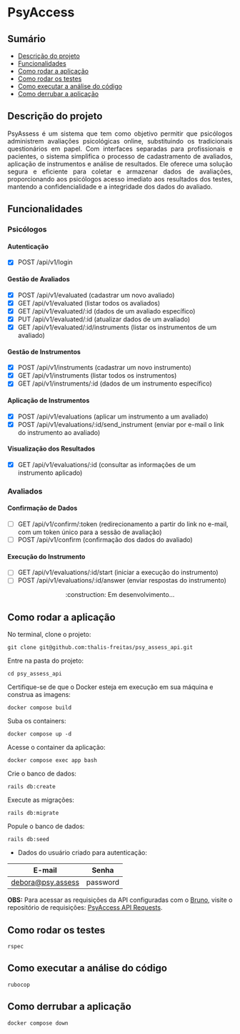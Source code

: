 # PsyAccess

## Sumário
  * [Descrição do projeto](#descrição-do-projeto)
  * [Funcionalidades](#funcionalidades)
  * [Como rodar a aplicação](#como-rodar-a-aplicação)
  * [Como rodar os testes](#como-rodar-os-testes)
  * [Como executar a análise do código](#como-executar-a-análise-do-código)
  * [Como derrubar a aplicação](#como-derrubar-a-aplicação)

## Descrição do projeto

<p align="justify"> PsyAssess é um sistema que tem como objetivo permitir que psicólogos administrem avaliações psicológicas online, substituindo os tradicionais questionários em papel. Com interfaces separadas para profissionais e pacientes, o sistema simplifica o processo de cadastramento de avaliados, aplicação de instrumentos e análise de resultados. Ele oferece uma solução segura e eficiente para coletar e armazenar dados de avaliações, proporcionando aos psicólogos acesso imediato aos resultados dos testes, mantendo a confidencialidade e a integridade dos dados do avaliado. </p>

## Funcionalidades

### Psicólogos

#### Autenticação
- [x] POST /api/v1/login

#### Gestão de Avaliados
- [x] POST /api/v1/evaluated (cadastrar um novo avaliado)
- [x] GET /api/v1/evaluated (listar todos os avaliados)
- [x] GET /api/v1/evaluated/:id (dados de um avaliado específico)
- [x] PUT /api/v1/evaluated/:id (atualizar dados de um avaliado)
- [x] GET /api/v1/evaluated/:id/instruments (listar os instrumentos de um avaliado)

#### Gestão de Instrumentos
- [x] POST /api/v1/instruments (cadastrar um novo instrumento)
- [x] GET /api/v1/instruments (listar todos os instrumentos)
- [x] GET /api/v1/instruments/:id (dados de um instrumento específico)

#### Aplicação de Instrumentos
- [x] POST /api/v1/evaluations (aplicar um instrumento a um avaliado)
- [x] POST /api/v1/evaluations/:id/send_instrument (enviar por e-mail o link do instrumento ao avaliado)

#### Visualização dos Resultados
- [x] GET /api/v1/evaluations/:id (consultar as informações de um instrumento aplicado)

### Avaliados

#### Confirmação de Dados
- [ ] GET /api/v1/confirm/:token (redirecionamento a partir do link no e-mail, com um token único para a sessão de avaliação)
- [ ] POST /api/v1/confirm (confirmação dos dados do avaliado)

#### Execução do Instrumento
- [ ] GET /api/v1/evaluations/:id/start (iniciar a execução do instrumento)
- [ ] POST /api/v1/evaluations/:id/answer (enviar respostas do instrumento)

<div align="center">
  :construction: Em desenvolvimento...
</div>

## Como rodar a aplicação

No terminal, clone o projeto:

```
git clone git@github.com:thalis-freitas/psy_assess_api.git
```

Entre na pasta do projeto:

```
cd psy_assess_api
```

Certifique-se de que o Docker esteja em execução em sua máquina e construa as imagens:

```
docker compose build
```

Suba os containers:

```
docker compose up -d
```

Acesse o container da aplicação:

```
docker compose exec app bash
```

Crie o banco de dados:

```
rails db:create
```

Execute as migrações:

```
rails db:migrate
```

Popule o banco de dados:
```
rails db:seed
```

* Dados do usuário criado para autenticação:

| E-mail             | Senha     |
| ------------------ | --------- |
| debora@psy.assess  | password  |

**OBS:** Para acessar as requisições da API configuradas com o [Bruno](https://www.usebruno.com/), visite o repositório de requisições: [PsyAccess API Requests](https://github.com/thalis-freitas/psy_assess_requests).

## Como rodar os testes

```
rspec
```

## Como executar a análise do código

```
rubocop
```

## Como derrubar a aplicação

```
docker compose down
```
